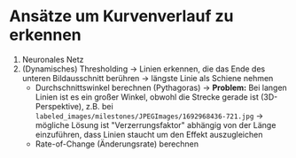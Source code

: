 # Ansätze um Kurvenverlauf zu erkennen

1. Neuronales Netz
2. (Dynamisches) Thresholding -> Linien erkennen, die das Ende des unteren Bildausschnitt berühren -> längste Linie als Schiene nehmen
    - Durchschnittswinkel berechnen (Pythagoras) -> **Problem:** Bei langen Linien ist es ein großer Winkel, obwohl die Strecke gerade ist (3D-Perspektive), z.B. bei `labeled_images/milestones/JPEGImages/1692968436-721.jpg` -> mögliche Lösung ist "Verzerrungsfaktor" abhängig von der Länge einzuführen, dass Linien staucht um den Effekt auszugleichen
    - Rate-of-Change (Änderungsrate) berechnen
